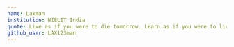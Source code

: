 ```yaml
---
name: Laxman
institution: NIELIT India
quote: Live as if you were to die tomorrow. Learn as if you were to live forever.
github_user: LAX123man
---
```


